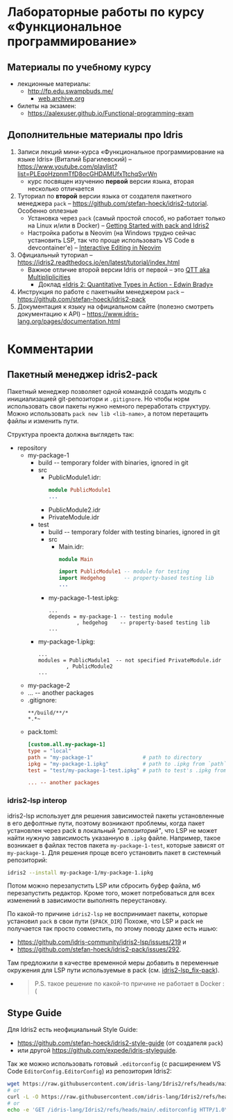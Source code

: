 # Лабораторные работы по курсу «Функциональное программирование»

## Материалы по учебному курсу

- лекционные материалы: 
   - http://fp.edu.swampbuds.me/ 
      - [web.archive.org](https://web.archive.org/web/20240904134050/http://fp.edu.swampbuds.me/)
- билеты на экзамен:
   - https://aalexuser.github.io/Functional-programming-exam

## Дополнительные материалы про Idris

1. Записи лекций мини-курса «Функциональное программирование на языке Idris»
   (Виталий Брагилевский) – https://www.youtube.com/playlist?list=PLEqoHzpnmTfD8ocGHDAMUfxTtchqSvrWn
   - курс посвящен изучению **первой** версии языка, вторая несколько отличается
2. Туториал по **второй** версии языка от создателя пакетного менеджера
   `pack` – https://github.com/stefan-hoeck/idris2-tutorial. Особенно оплезные
   - Установка через `pack` (самый простой способ, но работает только на Linux и/или в Docker)
     – [Getting Started with pack and Idris2](https://github.com/stefan-hoeck/idris2-tutorial/blob/main/src/Appendices/Install.md)
   - Настройка работы в Neovim (на Windows трудно сейчас установить LSP, так что проще использовать VS Code в devcontainer'е)
     – [Interactive Editing in Neovim](https://github.com/stefan-hoeck/idris2-tutorial/blob/main/src/Appendices/Neovim.md)
3. Официальный туториал – https://idris2.readthedocs.io/en/latest/tutorial/index.html
   - Важное отличие второй версии Idris от первой – это [QTT aka Multipliplicities](https://idris2.readthedocs.io/en/latest/tutorial/multiplicities.html)
     - Доклад [«Idris 2: Quantitative Types in Action - Edwin Brady»](https://youtu.be/0uA-tKR6Ah4)
4. Инструкция по работе с пакетныйм менеджером `pack` – https://github.com/stefan-hoeck/idris2-pack
5. Документация к языку на официальном сайте (полезно смотреть документацию к API)
   – https://www.idris-lang.org/pages/documentation.html


# Комментарии

## Пакетный менеджер idris2-pack

Пакетный менеджер позволяет одной командой создать модуль с инициализацией git-репозитори и `.gitignore`. Но чтобы норм использовать свои пакеты нужно немного переработать структуру. Можно использовать `pack new lib <lib-name>`, а потом перетащить файлы и изменить пути.

Структура проекта должна выглядеть так:
- repository
   - my-package-1
      - build -- temporary folder with binaries, ignored in git
      - src
         - PublicModule1.idr:
            ```idris
            module PublicModule1
            ...
            ```
         - PublicModule2.idr
         - PrivateModule.idr
      - test
         - build -- temporary folder with testing binaries, ignored in git
         - src
            - Main.idr:
               ```idris
               module Main

               import PublicModule1 -- module for testing
               import Hedgehog      -- property-based testing lib
               ...
               ```
         - my-package-1-test.ipkg:
            ```ipkg
            ...
            depends = my-package-1 -- testing module
                     , hedgehog    -- property-based testing lib
            ...
            ```
      - my-package-1.ipkg:
         ```ipkg
         ...
         modules = PublicMadule1  -- not specified PrivateModule.idr
                  , PublicModule2
         ...
         ```
   - my-package-2
   - ... -- another packages
   - .gitignore:
      ```gitignore
      **/build/**/*
      *.*~
      ```
   - pack.toml:
      ```toml
      [custom.all.my-package-1]
      type = "local"
      path = "my-package-1"                # path to directory
      ipkg = "my-package-1.ipkg"           # path to .ipkg from `path`
      test = "test/my-package-1-test.ipkg" # path to test's .ipkg from `paht`

      ... -- another packages
      ```

### idris2-lsp interop

idris2-lsp использует для решения зависимостей пакеты установленные в его дефолтные пути, поэтому возникают проблемы, когда пакет установлен через pack в локальный *"репозиторий"*, что LSP не может найти нужную зависимость указанную в `.ipkg` файле. Например, такое возникает в файлах тестов пакета `my-package-1-test`, которые зависят от `my-package-1`. Для решения проще всего установить пакет в системный репозиторий:

```sh
idris2 --install my-package-1/my-package-1.ipkg
```

Потом можно перезапустить LSP или сбросить буфер файла, мб перезапустить редактор. Кроме того, может потребоваться для всех изменений в зависимости выполнять переустановку.

По какой-то причине `idris2-lsp` не воспринимает пакеты, которые установил
`pack` в свои пути (`$PACK_DIR`) Похоже, что LSP и pack не получается так
просто совместить, по этому поводу даже есть ишью:

- https://github.com/idris-community/idris2-lsp/issues/219 и
- https://github.com/stefan-hoeck/idris2-pack/issues/292.

Там предложили в качестве временной меры добавить в переменные окружения для LSP
пути используемые в pack (см.
[idris2-lsp_fix-pack](https://github.com/e1turin/itmo-fp/blob/docker/idris2-lsp_fix-pack)).
- > P.S. такое решение по какой-то причине не работает в Docker :(

## Stype Guide

Для Idris2 есть неофициальный Style Guide:
- https://github.com/stefan-hoeck/idris2-style-guide (от создателя `pack`)
- или другой https://github.com/expede/idris-styleguide.

Так же можно использовать готовый `.editorconfig` (с расширением VS Code
`EditorConfig.EditorConfig`) из репозитория Idris2:
```sh
wget https://raw.githubusercontent.com/idris-lang/Idris2/refs/heads/main/.editorconfig
# or
curl -L -O https://raw.githubusercontent.com/idris-lang/Idris2/refs/heads/main/.editorconfig
# or
echo -e 'GET /idris-lang/Idris2/refs/heads/main/.editorconfig HTTP/1.0\nHost: raw.githubusercontent.com\n\n' | openssl s_client -quiet -connect raw.githubusercontent.com:443 2>/dev/null | sed '0,/^\s*$/d' > .editorconfig
```